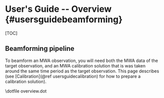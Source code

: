 # User's Guide -- Overview {#usersguidebeamforming}

[TOC]

## Beamforming pipeline

To beamform an MWA observation, you will need both the MWA data of the target observation, and an MWA calibration solution that is was taken around the same time period as the target observation.
This page describes (see [Calibration](@ref usersguidecalibration) for how to prepare a calibration solution).


\dotfile overview.dot

